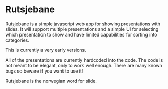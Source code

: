 # Rutsjebane
Rutsjebane is a simple javascript web app for showing presentations with slides.
It will support multiple presentations and a simple UI for selecting which presentation 
to show and have limited capabilities for sorting into categories.

This is currently a very early versions.

All of the presentations are currently hardcoded into the code. The code is not meant to
be elegant, only to work well enough. There are many known bugs so beware if you want to
use it!

Rutsjebane is the norwegian word for slide.
